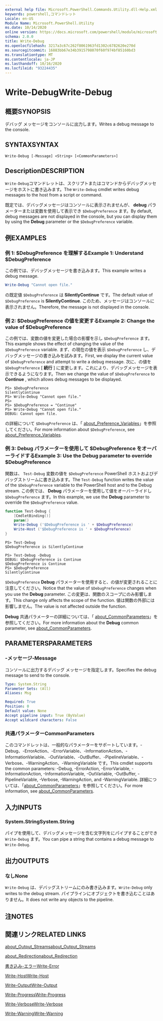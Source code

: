 ```yaml
---
external help file: Microsoft.PowerShell.Commands.Utility.dll-Help.xml
keywords: powershell,コマンドレット
Locale: en-US
Module Name: Microsoft.PowerShell.Utility
ms.date: 10/14/2020
online version: https://docs.microsoft.com/powershell/module/microsoft.powershell.utility/write-debug?view=powershell-7&WT.mc_id=ps-gethelp
schema: 2.0.0
title: Write-Debug
ms.openlocfilehash: 3217a3c67c262f8061963fd1302c6782620e270d
ms.sourcegitcommit: 16883bb67e34b3915798070f60f974bf85160bd3
ms.translationtype: MT
ms.contentlocale: ja-JP
ms.lasthandoff: 10/16/2020
ms.locfileid: "93224435"
---
```

# <span data-ttu-id="c2780-103">Write-Debug</span><span class="sxs-lookup"><span data-stu-id="c2780-103">Write-Debug</span></span>

## <span data-ttu-id="c2780-104">概要</span><span class="sxs-lookup"><span data-stu-id="c2780-104">SYNOPSIS</span></span>
<span data-ttu-id="c2780-105">デバッグ メッセージをコンソールに出力します。</span><span class="sxs-lookup"><span data-stu-id="c2780-105">Writes a debug message to the console.</span></span>

## <span data-ttu-id="c2780-106">SYNTAX</span><span class="sxs-lookup"><span data-stu-id="c2780-106">SYNTAX</span></span>

```
Write-Debug [-Message] <String> [<CommonParameters>]
```

## <span data-ttu-id="c2780-107">Description</span><span class="sxs-lookup"><span data-stu-id="c2780-107">DESCRIPTION</span></span>

<span data-ttu-id="c2780-108">`Write-Debug`コマンドレットは、スクリプトまたはコマンドからデバッグメッセージをホストに書き込みます。</span><span class="sxs-lookup"><span data-stu-id="c2780-108">The `Write-Debug` cmdlet writes debug messages to the host from a script or command.</span></span>

<span data-ttu-id="c2780-109">既定では、デバッグメッセージはコンソールに表示されませんが、 **debug** パラメーターまたは変数を使用して表示でき `$DebugPreference` ます。</span><span class="sxs-lookup"><span data-stu-id="c2780-109">By default, debug messages are not displayed in the console, but you can display them by using the **Debug** parameter or the `$DebugPreference` variable.</span></span>

## <span data-ttu-id="c2780-110">例</span><span class="sxs-lookup"><span data-stu-id="c2780-110">EXAMPLES</span></span>

### <span data-ttu-id="c2780-111">例 1: $DebugPreference を理解する</span><span class="sxs-lookup"><span data-stu-id="c2780-111">Example 1: Understand $DebugPreference</span></span>

<span data-ttu-id="c2780-112">この例では、デバッグメッセージを書き込みます。</span><span class="sxs-lookup"><span data-stu-id="c2780-112">This example writes a debug message.</span></span>

```powershell
Write-Debug "Cannot open file."
```

<span data-ttu-id="c2780-113">の既定値 `$DebugPreference` は **SilentlyContinue** です。</span><span class="sxs-lookup"><span data-stu-id="c2780-113">The default value of `$DebugPreference` is **SilentlyContinue**.</span></span> <span data-ttu-id="c2780-114">このため、メッセージはコンソールに表示されません。</span><span class="sxs-lookup"><span data-stu-id="c2780-114">Therefore, the message is not displayed in the console.</span></span>

### <span data-ttu-id="c2780-115">例 2: $DebugPreference の値を変更する</span><span class="sxs-lookup"><span data-stu-id="c2780-115">Example 2: Change the value of $DebugPreference</span></span>

<span data-ttu-id="c2780-116">この例では、変数の値を変更した場合の影響を示し `$DebugPreference` ます。</span><span class="sxs-lookup"><span data-stu-id="c2780-116">This example shows the effect of changing the value of the `$DebugPreference` variable.</span></span> <span data-ttu-id="c2780-117">まず、の現在の値を表示 `$DebugPreference` し、デバッグメッセージの書き込みを試みます。</span><span class="sxs-lookup"><span data-stu-id="c2780-117">First, we display the current value of `$DebugPreference` and attempt to write a debug message.</span></span> <span data-ttu-id="c2780-118">次に、の値を `$DebugPreference` [ **続行** ] に変更します。これにより、デバッグメッセージを表示できるようになります。</span><span class="sxs-lookup"><span data-stu-id="c2780-118">Then we change the value of `$DebugPreference` to **Continue** , which allows debug messages to be displayed.</span></span>

```
PS> $DebugPreference
SilentlyContinue
PS> Write-Debug "Cannot open file."
PS>
PS> $DebugPreference = "Continue"
PS> Write-Debug "Cannot open file."
DEBUG: Cannot open file.
```

<span data-ttu-id="c2780-119">の詳細について `$DebugPreference` は、「 [about_Preference_Variables](/powershell/module/Microsoft.PowerShell.Core/About/about_Preference_Variables)」を参照してください。</span><span class="sxs-lookup"><span data-stu-id="c2780-119">For more information about `$DebugPreference`, see [about_Preference_Variables](/powershell/module/Microsoft.PowerShell.Core/About/about_Preference_Variables).</span></span>

### <span data-ttu-id="c2780-120">例 3: Debug パラメーターを使用して $DebugPreference をオーバーライドする</span><span class="sxs-lookup"><span data-stu-id="c2780-120">Example 3: Use the Debug parameter to override $DebugPreference</span></span>

<span data-ttu-id="c2780-121">関数は、 `Test-Debug` 変数の値を `$DebugPreference` PowerShell ホストおよびデバッグストリームに書き込みます。</span><span class="sxs-lookup"><span data-stu-id="c2780-121">The `Test-Debug` function writes the value of the `$DebugPreference` variable to the PowerShell host and to the Debug stream.</span></span> <span data-ttu-id="c2780-122">この例では、 **Debug** パラメーターを使用して値をオーバーライドし `$DebugPreference` ます。</span><span class="sxs-lookup"><span data-stu-id="c2780-122">In this example, we use the **Debug** parameter to override the `$DebugPreference` value.</span></span>

```powershell
function Test-Debug {
    [CmdletBinding()]
    param()
    Write-Debug ('$DebugPreference is ' + $DebugPreference)
    Write-Host ('$DebugPreference is ' + $DebugPreference)
}
```

```
PS> Test-Debug
$DebugPreference is SilentlyContinue

PS> Test-Debug -Debug
DEBUG: $DebugPreference is Continue
$DebugPreference is Continue
PS> $DebugPreference
SilentlyContinue
```

<span data-ttu-id="c2780-123">`$DebugPreference` **Debug** パラメーターを使用すると、の値が変更されることに注意してください。</span><span class="sxs-lookup"><span data-stu-id="c2780-123">Notice that the value of `$DebugPreference` changes when you use the **Debug** parameter.</span></span> <span data-ttu-id="c2780-124">この変更は、関数のスコープにのみ影響します。</span><span class="sxs-lookup"><span data-stu-id="c2780-124">This change only affects the scope of the function.</span></span> <span data-ttu-id="c2780-125">値は関数の外部には影響しません。</span><span class="sxs-lookup"><span data-stu-id="c2780-125">The value is not affected outside the function.</span></span>

<span data-ttu-id="c2780-126">**Debug** 共通パラメーターの詳細については、「 [about_CommonParameters](https://go.microsoft.com/fwlink/?LinkID=113216)」を参照してください。</span><span class="sxs-lookup"><span data-stu-id="c2780-126">For more information about the **Debug** common parameter, see [about_CommonParameters](https://go.microsoft.com/fwlink/?LinkID=113216).</span></span>

## <span data-ttu-id="c2780-127">PARAMETERS</span><span class="sxs-lookup"><span data-stu-id="c2780-127">PARAMETERS</span></span>

### <span data-ttu-id="c2780-128">-メッセージ</span><span class="sxs-lookup"><span data-stu-id="c2780-128">-Message</span></span>

<span data-ttu-id="c2780-129">コンソールに出力するデバッグ メッセージを指定します。</span><span class="sxs-lookup"><span data-stu-id="c2780-129">Specifies the debug message to send to the console.</span></span>

```yaml
Type: System.String
Parameter Sets: (All)
Aliases: Msg

Required: True
Position: 0
Default value: None
Accept pipeline input: True (ByValue)
Accept wildcard characters: False
```

### <span data-ttu-id="c2780-130">共通パラメーター</span><span class="sxs-lookup"><span data-stu-id="c2780-130">CommonParameters</span></span>

<span data-ttu-id="c2780-131">このコマンドレットは、一般的なパラメーターをサポートしています。-Debug、-ErrorAction、-ErrorVariable、-InformationAction、-InformationVariable、-OutVariable、-OutBuffer、-PipelineVariable、-Verbose、-WarningAction、-WarningVariable です。</span><span class="sxs-lookup"><span data-stu-id="c2780-131">This cmdlet supports the common parameters: -Debug, -ErrorAction, -ErrorVariable, -InformationAction, -InformationVariable, -OutVariable, -OutBuffer, -PipelineVariable, -Verbose, -WarningAction, and -WarningVariable.</span></span> <span data-ttu-id="c2780-132">詳細については、「[about_CommonParameters](https://go.microsoft.com/fwlink/?LinkID=113216)」を参照してください。</span><span class="sxs-lookup"><span data-stu-id="c2780-132">For more information, see [about_CommonParameters](https://go.microsoft.com/fwlink/?LinkID=113216).</span></span>

## <span data-ttu-id="c2780-133">入力</span><span class="sxs-lookup"><span data-stu-id="c2780-133">INPUTS</span></span>

### <span data-ttu-id="c2780-134">System.String</span><span class="sxs-lookup"><span data-stu-id="c2780-134">System.String</span></span>

<span data-ttu-id="c2780-135">パイプを使用して、デバッグメッセージを含む文字列をにパイプすることができ `Write-Debug` ます。</span><span class="sxs-lookup"><span data-stu-id="c2780-135">You can pipe a string that contains a debug message to `Write-Debug`.</span></span>

## <span data-ttu-id="c2780-136">出力</span><span class="sxs-lookup"><span data-stu-id="c2780-136">OUTPUTS</span></span>

### <span data-ttu-id="c2780-137">なし</span><span class="sxs-lookup"><span data-stu-id="c2780-137">None</span></span>

<span data-ttu-id="c2780-138">`Write-Debug` は、デバッグストリームにのみ書き込みます。</span><span class="sxs-lookup"><span data-stu-id="c2780-138">`Write-Debug` only writes to the debug stream.</span></span> <span data-ttu-id="c2780-139">パイプラインにオブジェクトを書き込むことはありません。</span><span class="sxs-lookup"><span data-stu-id="c2780-139">It does not write any objects to the pipeline.</span></span>

## <span data-ttu-id="c2780-140">注</span><span class="sxs-lookup"><span data-stu-id="c2780-140">NOTES</span></span>

## <span data-ttu-id="c2780-141">関連リンク</span><span class="sxs-lookup"><span data-stu-id="c2780-141">RELATED LINKS</span></span>

[<span data-ttu-id="c2780-142">about_Output_Streams</span><span class="sxs-lookup"><span data-stu-id="c2780-142">about_Output_Streams</span></span>](../Microsoft.PowerShell.Core/About/about_Output_Streams.md)

[<span data-ttu-id="c2780-143">about_Redirection</span><span class="sxs-lookup"><span data-stu-id="c2780-143">about_Redirection</span></span>](../Microsoft.PowerShell.Core/About/about_Redirection.md)

[<span data-ttu-id="c2780-144">書き込み-エラー</span><span class="sxs-lookup"><span data-stu-id="c2780-144">Write-Error</span></span>](Write-Error.md)

[<span data-ttu-id="c2780-145">Write-Host</span><span class="sxs-lookup"><span data-stu-id="c2780-145">Write-Host</span></span>](Write-Host.md)

[<span data-ttu-id="c2780-146">Write-Output</span><span class="sxs-lookup"><span data-stu-id="c2780-146">Write-Output</span></span>](Write-Output.md)

[<span data-ttu-id="c2780-147">Write-Progress</span><span class="sxs-lookup"><span data-stu-id="c2780-147">Write-Progress</span></span>](Write-Progress.md)

[<span data-ttu-id="c2780-148">Write-Verbose</span><span class="sxs-lookup"><span data-stu-id="c2780-148">Write-Verbose</span></span>](Write-Verbose.md)

[<span data-ttu-id="c2780-149">Write-Warning</span><span class="sxs-lookup"><span data-stu-id="c2780-149">Write-Warning</span></span>](Write-Warning.md)
